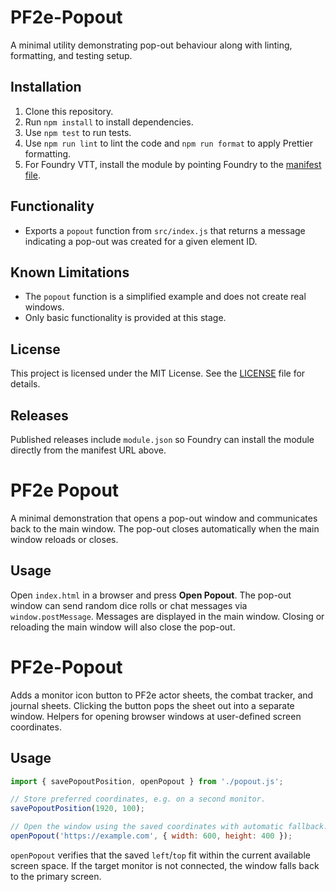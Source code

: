 
# PF2e-Popout

A minimal utility demonstrating pop-out behaviour along with linting,
formatting, and testing setup.

## Installation

1. Clone this repository.
2. Run `npm install` to install dependencies.
3. Use `npm test` to run tests.
4. Use `npm run lint` to lint the code and `npm run format` to apply Prettier formatting.
5. For Foundry VTT, install the module by pointing Foundry to the [manifest file](https://raw.githubusercontent.com/yourname/PF2e-Popout/main/module.json).

## Functionality

- Exports a `popout` function from `src/index.js` that returns a message
  indicating a pop-out was created for a given element ID.

## Known Limitations

- The `popout` function is a simplified example and does not create real
  windows.
- Only basic functionality is provided at this stage.

## License

This project is licensed under the MIT License. See the [LICENSE](LICENSE) file for details.

## Releases

Published releases include `module.json` so Foundry can install the module directly from the manifest URL above.


# PF2e Popout

A minimal demonstration that opens a pop-out window and communicates back to the main window. The pop-out closes automatically when the main window reloads or closes.

## Usage

Open `index.html` in a browser and press **Open Popout**. The pop-out window can send random dice rolls or chat messages via `window.postMessage`. Messages are displayed in the main window. Closing or reloading the main window will also close the pop-out.

# PF2e-Popout

Adds a monitor icon button to PF2e actor sheets, the combat tracker, and journal sheets.
Clicking the button pops the sheet out into a separate window.
Helpers for opening browser windows at user-defined screen coordinates.

## Usage

```javascript
import { savePopoutPosition, openPopout } from './popout.js';

// Store preferred coordinates, e.g. on a second monitor.
savePopoutPosition(1920, 100);

// Open the window using the saved coordinates with automatic fallback.
openPopout('https://example.com', { width: 600, height: 400 });
```

`openPopout` verifies that the saved `left`/`top` fit within the current
available screen space. If the target monitor is not connected, the window
falls back to the primary screen.


